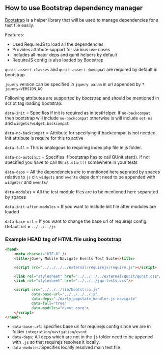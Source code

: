 ## How to use Bootstrap dependency manager

[Bootstrap](lib/bootstrap.js) is a helper library that will be used to manage dependencies for a test file easily.

Features:

- Used RequireJS to load all the dependencies
- Provides attribute support for various use cases
- Includes all major deps and qunit helpers by default
- RequireJS config is also loaded by Bootstrap


`qunit-assert-classes` and `qunit-assert-domequal` are required by default in bootstrap

`jquery` version can be specified in `jquery param` in url appended by `?jquery=VERSION_NO`

Following attributes are supported by bootstrap and should be mentioned in script tag loading bootstrap:

`data-init` = Specifies if init is required as in testHelper. If `no-backcompat` then bootstrap will include `no-backcompat` otherwise is will include `set-ns` and `widgets/widget.backcompat`

`data-no-backcompat` = Attribute for specifying if backcompat is not needed. Init attribute is require for this to active

`data-full` = This is analogous to requiring index.php file in js folder.

`data-no-autoinit` = Specifies if bootstrap has to call QUnit.start(). If not specified you have to call `QUnit.start()` somewhere in your tests

`data-deps` = All the dependencies are to mentioned here seprated by spaces relative to `js` dir. `widgets` and `events` deps don't need to be appended with `widgets/` and `events/`

`data-modules` = All the test module files are to be mentioned here separated by spaces

`data-init-after-modules` = If you want to include init file after modules are loaded

`data-base-url` = If you want to change the base url of requirejs config. Default url = `../../../js`

### Example HEAD tag of HTML file using bootstrap

```html
<head>
	<meta charset="UTF-8" />
	<title>jQuery Mobile Navigate Events Test Suite</title>

	<script src="../../../../external/requirejs/require.js"></script>

	<link rel="stylesheet" href="../../../../external/qunit/qunit.css"/>
	<link rel="stylesheet" href="../../../jqm-tests.css"/>

	<script src="../../../lib/bootstrap.js"
			data-base-url="../../../../js"
			data-deps="./early_popstate_handler.js navigate"
			data-full="true"
			data-modules="event_core">
	</script>
</head>
```

- `data-base-url`: specifies base url for requirejs config since we are in folder `integration/navigation/event`
- `data-deps`: All deps which are not in the `js` folder need to be appened with `.js` so that requirejs resolves it locally.
- `data-modules`: Specifies locally resolved main test file

